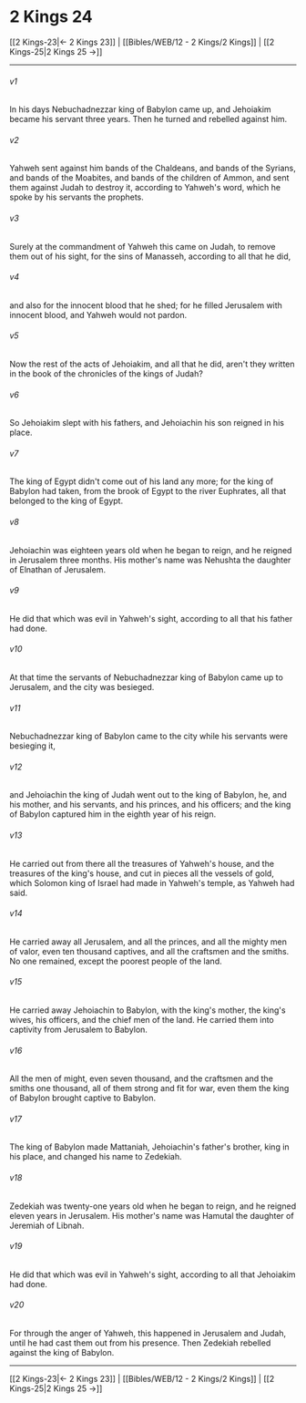 # 2 Kings 24

[[2 Kings-23|← 2 Kings 23]] | [[Bibles/WEB/12 - 2 Kings/2 Kings]] | [[2 Kings-25|2 Kings 25 →]]
***



###### v1 
In his days Nebuchadnezzar king of Babylon came up, and Jehoiakim became his servant three years. Then he turned and rebelled against him. 

###### v2 
Yahweh sent against him bands of the Chaldeans, and bands of the Syrians, and bands of the Moabites, and bands of the children of Ammon, and sent them against Judah to destroy it, according to Yahweh's word, which he spoke by his servants the prophets. 

###### v3 
Surely at the commandment of Yahweh this came on Judah, to remove them out of his sight, for the sins of Manasseh, according to all that he did, 

###### v4 
and also for the innocent blood that he shed; for he filled Jerusalem with innocent blood, and Yahweh would not pardon. 

###### v5 
Now the rest of the acts of Jehoiakim, and all that he did, aren't they written in the book of the chronicles of the kings of Judah? 

###### v6 
So Jehoiakim slept with his fathers, and Jehoiachin his son reigned in his place. 

###### v7 
The king of Egypt didn't come out of his land any more; for the king of Babylon had taken, from the brook of Egypt to the river Euphrates, all that belonged to the king of Egypt. 

###### v8 
Jehoiachin was eighteen years old when he began to reign, and he reigned in Jerusalem three months. His mother's name was Nehushta the daughter of Elnathan of Jerusalem. 

###### v9 
He did that which was evil in Yahweh's sight, according to all that his father had done. 

###### v10 
At that time the servants of Nebuchadnezzar king of Babylon came up to Jerusalem, and the city was besieged. 

###### v11 
Nebuchadnezzar king of Babylon came to the city while his servants were besieging it, 

###### v12 
and Jehoiachin the king of Judah went out to the king of Babylon, he, and his mother, and his servants, and his princes, and his officers; and the king of Babylon captured him in the eighth year of his reign. 

###### v13 
He carried out from there all the treasures of Yahweh's house, and the treasures of the king's house, and cut in pieces all the vessels of gold, which Solomon king of Israel had made in Yahweh's temple, as Yahweh had said. 

###### v14 
He carried away all Jerusalem, and all the princes, and all the mighty men of valor, even ten thousand captives, and all the craftsmen and the smiths. No one remained, except the poorest people of the land. 

###### v15 
He carried away Jehoiachin to Babylon, with the king's mother, the king's wives, his officers, and the chief men of the land. He carried them into captivity from Jerusalem to Babylon. 

###### v16 
All the men of might, even seven thousand, and the craftsmen and the smiths one thousand, all of them strong and fit for war, even them the king of Babylon brought captive to Babylon. 

###### v17 
The king of Babylon made Mattaniah, Jehoiachin's father's brother, king in his place, and changed his name to Zedekiah. 

###### v18 
Zedekiah was twenty-one years old when he began to reign, and he reigned eleven years in Jerusalem. His mother's name was Hamutal the daughter of Jeremiah of Libnah. 

###### v19 
He did that which was evil in Yahweh's sight, according to all that Jehoiakim had done. 

###### v20 
For through the anger of Yahweh, this happened in Jerusalem and Judah, until he had cast them out from his presence. Then Zedekiah rebelled against the king of Babylon.

***
[[2 Kings-23|← 2 Kings 23]] | [[Bibles/WEB/12 - 2 Kings/2 Kings]] | [[2 Kings-25|2 Kings 25 →]]
